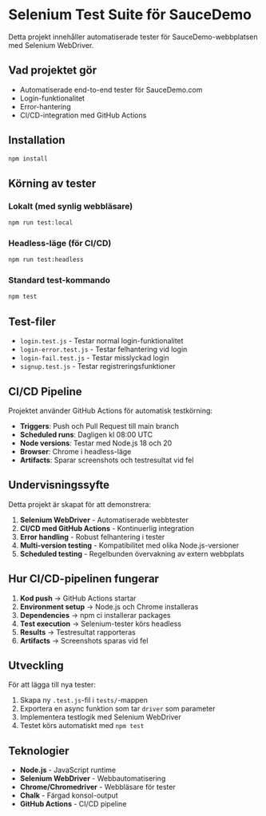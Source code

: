 # Selenium Test Suite för SauceDemo

Detta projekt innehåller automatiserade tester för SauceDemo-webbplatsen med Selenium WebDriver.

## Vad projektet gör

- Automatiserade end-to-end tester för SauceDemo.com
- Login-funktionalitet
- Error-hantering
- CI/CD-integration med GitHub Actions

## Installation

```bash
npm install
```

## Körning av tester

### Lokalt (med synlig webbläsare)
```bash
npm run test:local
```

### Headless-läge (för CI/CD)
```bash
npm run test:headless
```

### Standard test-kommando
```bash
npm test
```

## Test-filer

- `login.test.js` - Testar normal login-funktionalitet
- `login-error.test.js` - Testar felhantering vid login
- `login-fail.test.js` - Testar misslyckad login
- `signup.test.js` - Testar registreringsfunktioner

## CI/CD Pipeline

Projektet använder GitHub Actions för automatisk testkörning:

- **Triggers**: Push och Pull Request till main branch
- **Scheduled runs**: Dagligen kl 08:00 UTC
- **Node versions**: Testar med Node.js 18 och 20
- **Browser**: Chrome i headless-läge
- **Artifacts**: Sparar screenshots och testresultat vid fel

## Undervisningssyfte

Detta projekt är skapat för att demonstrera:

1. **Selenium WebDriver** - Automatiserade webbtester
2. **CI/CD med GitHub Actions** - Kontinuerlig integration
3. **Error handling** - Robust felhantering i tester
4. **Multi-version testing** - Kompatibilitet med olika Node.js-versioner
5. **Scheduled testing** - Regelbunden övervakning av extern webbplats

## Hur CI/CD-pipelinen fungerar

1. **Kod push** → GitHub Actions startar
2. **Environment setup** → Node.js och Chrome installeras
3. **Dependencies** → npm ci installerar packages
4. **Test execution** → Selenium-tester körs headless
5. **Results** → Testresultat rapporteras
6. **Artifacts** → Screenshots sparas vid fel

## Utveckling

För att lägga till nya tester:

1. Skapa ny `.test.js`-fil i `tests/`-mappen
2. Exportera en async funktion som tar `driver` som parameter
3. Implementera testlogik med Selenium WebDriver
4. Testet körs automatiskt med `npm test`

## Teknologier

- **Node.js** - JavaScript runtime
- **Selenium WebDriver** - Webbautomatisering
- **Chrome/Chromedriver** - Webbläsare för tester
- **Chalk** - Färgad konsol-output
- **GitHub Actions** - CI/CD pipeline
